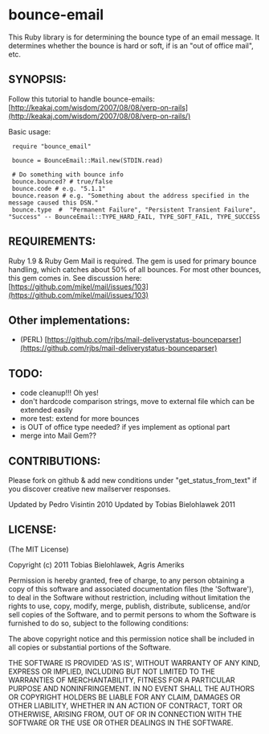# bounce-email

This Ruby library is for determining the bounce type of an email message. It determines whether the bounce is hard or soft, if is an "out of office mail", etc.

## SYNOPSIS:

Follow this tutorial to handle bounce-emails: [http://keakaj.com/wisdom/2007/08/08/verp-on-rails](http://keakaj.com/wisdom/2007/08/08/verp-on-rails/)

Basic usage:

     require "bounce_email"

     bounce = BounceEmail::Mail.new(STDIN.read)

     # Do something with bounce info
     bounce.bounced? # true/false
     bounce.code # e.g. "5.1.1"
     bounce.reason # e.g. "Something about the address specified in the message caused this DSN."
     bounce.type  #  "Permanent Failure", "Persistent Transient Failure", "Success" -- BounceEmail::TYPE_HARD_FAIL, TYPE_SOFT_FAIL, TYPE_SUCCESS


## REQUIREMENTS:

Ruby 1.9 & Ruby Gem Mail is required. The gem is used for primary bounce handling, which catches about 50% of all bounces.
For most other bounces, this gem comes in. See discussion here: [https://github.com/mikel/mail/issues/103](https://github.com/mikel/mail/issues/103)

## Other implementations:

  * (PERL) [https://github.com/rjbs/mail-deliverystatus-bounceparser](https://github.com/rjbs/mail-deliverystatus-bounceparser)


## TODO:

  * code cleanup!!! Oh yes!
  * don't hardcode comparison strings, move to external file which can be extended easily
  * more test: extend for more bounces
  * is OUT of office type needed? if yes implement as optional part
  * merge into Mail Gem??

## CONTRIBUTIONS:

Please fork on github & add new conditions under "get_status_from_text" if you discover creative new mailserver responses.

Updated by Pedro Visintin 2010
Updated by Tobias Bielohlawek 2011


## LICENSE:

(The MIT License)

Copyright (c) 2011 Tobias Bielohlawek, Agris Ameriks

Permission is hereby granted, free of charge, to any person obtaining
a copy of this software and associated documentation files (the
'Software'), to deal in the Software without restriction, including
without limitation the rights to use, copy, modify, merge, publish,
distribute, sublicense, and/or sell copies of the Software, and to
permit persons to whom the Software is furnished to do so, subject to
the following conditions:

The above copyright notice and this permission notice shall be
included in all copies or substantial portions of the Software.

THE SOFTWARE IS PROVIDED 'AS IS', WITHOUT WARRANTY OF ANY KIND,
EXPRESS OR IMPLIED, INCLUDING BUT NOT LIMITED TO THE WARRANTIES OF
MERCHANTABILITY, FITNESS FOR A PARTICULAR PURPOSE AND NONINFRINGEMENT.
IN NO EVENT SHALL THE AUTHORS OR COPYRIGHT HOLDERS BE LIABLE FOR ANY
CLAIM, DAMAGES OR OTHER LIABILITY, WHETHER IN AN ACTION OF CONTRACT,
TORT OR OTHERWISE, ARISING FROM, OUT OF OR IN CONNECTION WITH THE
SOFTWARE OR THE USE OR OTHER DEALINGS IN THE SOFTWARE.
